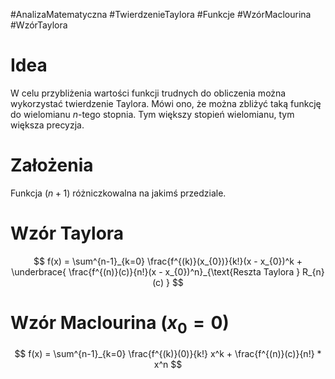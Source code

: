 #AnalizaMatematyczna #TwierdzenieTaylora #Funkcje #WzórMaclourina #WzórTaylora
# Idea
W celu przybliżenia wartości funkcji trudnych do obliczenia można wykorzystać twierdzenie Taylora.
Mówi ono, że można zbliżyć taką funkcję do wielomianu $n$-tego stopnia. Tym większy stopień wielomianu, tym większa precyzja.
# Założenia
Funkcja ($n + 1$) różniczkowalna na jakimś przedziale.

# Wzór Taylora
$$
f(x) = \sum^{n-1}_{k=0} \frac{f^{(k)}(x_{0})}{k!}(x - x_{0})^k + \underbrace{ \frac{f^{(n)}(c)}{n!}(x - x_{0})^n}_{\text{Reszta Taylora } R_{n}(c) }
$$
# Wzór Maclourina ($x_{0} = 0$)
$$
f(x) = \sum^{n-1}_{k=0} \frac{f^{(k)}(0)}{k!} x^k + \frac{f^{(n)}(c)}{n!} * x^n
$$